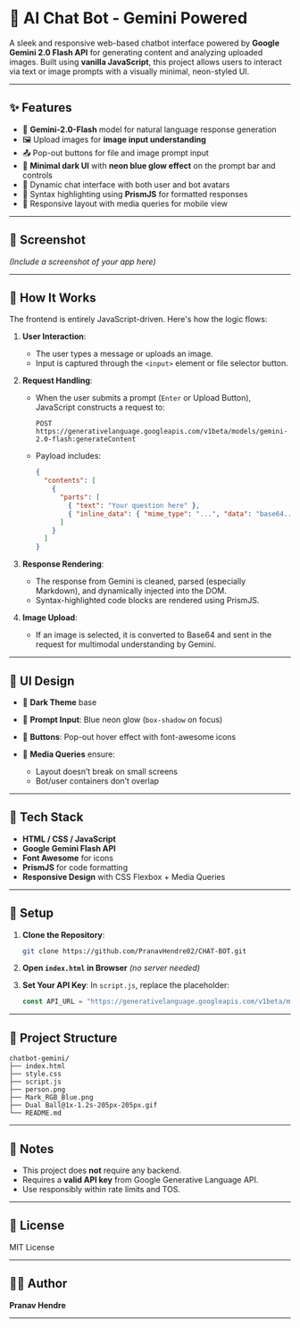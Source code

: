 # 🔮 AI Chat Bot - Gemini Powered

A sleek and responsive web-based chatbot interface powered by **Google Gemini 2.0 Flash API** for generating content and analyzing uploaded images. Built using **vanilla JavaScript**, this project allows users to interact via text or image prompts with a visually minimal, neon-styled UI.

---

## ✨ Features

* 🤖 **Gemini-2.0-Flash** model for natural language response generation
* 🖼️ Upload images for **image input understanding**
* 📤 Pop-out buttons for file and image prompt input
* 🔵 **Minimal dark UI** with **neon blue glow effect** on the prompt bar and controls
* 💬 Dynamic chat interface with both user and bot avatars
* 📜 Syntax highlighting using **PrismJS** for formatted responses
* 📱 Responsive layout with media queries for mobile view

---

## 📸 Screenshot

*(Include a screenshot of your app here)*

---

## 🧠 How It Works

The frontend is entirely JavaScript-driven. Here's how the logic flows:

1. **User Interaction**:

   * The user types a message or uploads an image.
   * Input is captured through the `<input>` element or file selector button.

2. **Request Handling**:

   * When the user submits a prompt (`Enter` or Upload Button), JavaScript constructs a request to:

     ```
     POST https://generativelanguage.googleapis.com/v1beta/models/gemini-2.0-flash:generateContent
     ```
   * Payload includes:

     ```json
     {
       "contents": [
         {
           "parts": [
             { "text": "Your question here" },
             { "inline_data": { "mime_type": "...", "data": "base64..." } }
           ]
         }
       ]
     }
     ```

3. **Response Rendering**:

   * The response from Gemini is cleaned, parsed (especially Markdown), and dynamically injected into the DOM.
   * Syntax-highlighted code blocks are rendered using PrismJS.

4. **Image Upload**:

   * If an image is selected, it is converted to Base64 and sent in the request for multimodal understanding by Gemini.

---

## 🍥 UI Design

* 🖤 **Dark Theme** base
* 🔹 **Prompt Input**: Blue neon glow (`box-shadow` on focus)
* 🔘 **Buttons**: Pop-out hover effect with font-awesome icons
* 📱 **Media Queries** ensure:

  * Layout doesn’t break on small screens
  * Bot/user containers don’t overlap

---

## 💠 Tech Stack

* **HTML / CSS / JavaScript**
* **Google Gemini Flash API**
* **Font Awesome** for icons
* **PrismJS** for code formatting
* **Responsive Design** with CSS Flexbox + Media Queries

---

## 🚀 Setup

1. **Clone the Repository**:

   ```bash
   git clone https://github.com/PranavHendre02/CHAT-BOT.git

   ```

2. **Open `index.html` in Browser** *(no server needed)*

3. **Set Your API Key**:
   In `script.js`, replace the placeholder:

   ```js
   const API_URL = "https://generativelanguage.googleapis.com/v1beta/models/gemini-2.0-flash:generateContent?key=YOUR_API_KEY";
   ```

---

## 📂 Project Structure

```
chatbot-gemini/
├── index.html
├── style.css
├── script.js
├── person.png
├── Mark_RGB_Blue.png
├── Dual Ball@1x-1.2s-205px-205px.gif
└── README.md
```

---

## 📌 Notes

* This project does **not** require any backend.
* Requires a **valid API key** from Google Generative Language API.
* Use responsibly within rate limits and TOS.

---

## 📄 License

MIT License

---

## 🤛🏼 Author

**Pranav Hendre**

---
